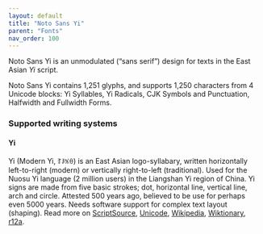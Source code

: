 ```yaml
---
layout: default
title: "Noto Sans Yi"
parent: "Fonts"
nav_order: 100
---
```

Noto Sans Yi is an unmodulated (“sans serif”) design for texts in the East Asian _Yi_ script. 

Noto Sans Yi contains 1,251 glyphs, and supports 1,250 characters from 4 Unicode blocks: Yi Syllables, Yi Radicals, CJK Symbols and Punctuation, Halfwidth and Fullwidth Forms.


### Supported writing systems


#### Yi

Yi (Modern Yi, <span class='autonym'>ꆈꌠꁱꂷ</span>) is an East Asian logo-syllabary, written horizontally left-to-right (modern) or vertically right-to-left (traditional). Used for the Nuosu Yi language (2 million users) in the Liangshan Yi region of China. Yi signs are made from five basic strokes; dot, horizontal line, vertical line, arch and circle. Attested 500 years ago, believed to be use for perhaps even 5000 years. Needs software support for complex text layout (shaping). Read more on [ScriptSource](https://scriptsource.org/scr/Yiii), [Unicode](https://www.unicode.org/versions/Unicode13.0.0/ch18.pdf#G13042), [Wikipedia](https://en.wikipedia.org/wiki/ISO_15924:Yiii), [Wiktionary](https://en.wiktionary.org/wiki/Category:Yi_script), [r12a](https://r12a.github.io/scripts/links?iso=Yiii).

